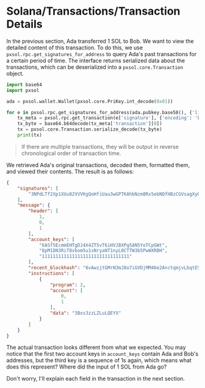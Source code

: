# Solana/Transactions/Transaction Details

In the previous section, Ada transferred 1 SOL to Bob. We want to view the detailed content of this transaction. To do this, we use `pxsol.rpc.get_signatures_for_address` to query Ada's past transactions for a certain period of time. The interface returns serialized data about the transactions, which can be deserialized into a `pxsol.core.Transaction` object.

```py
import base64
import pxsol

ada = pxsol.wallet.Wallet(pxsol.core.PriKey.int_decode(0x01))

for e in pxsol.rpc.get_signatures_for_address(ada.pubkey.base58(), {'limit': 32}):
    tx_meta = pxsol.rpc.get_transaction(e['signature'], {'encoding': 'base64'})
    tx_byte = base64.b64decode(tx_meta['transaction'][0])
    tx = pxsol.core.Transaction.serialize_decode(tx_byte)
    print(tx)
```

> If there are multiple transactions, they will be output in reverse chronological order of transaction time.

We retrieved Ada's original transactions, decoded them, formatted them, and viewed their contents. The result is as follows:

```json
{
    "signatures": [
        "3NPdLTf2Xp1XUu82VVVKgQoHfiUau3wGPTKAhbNzm8Rx5ebNQfHBzCGVsagXyQxRCeEiGr1jgr4Vn32UEAx1Aov3"
    ],
    "message": {
        "header": [
            1,
            0,
            1
        ],
        "account_keys": [
            "6ASf5EcmmEHTgDJ4X4ZT5vT6iHVJBXPg5AN5YoTCpGWt",
            "8pM1DN3RiT8vbom5u1sNryaNT1nyL8CTTW3b5PwWXRBH",
            "11111111111111111111111111111111"
        ],
        "recent_blockhash": "6vAwzjtGMrN3mJ8o7iGVDjMM46e2AnctqmjvLbqtESrx",
        "instructions": [
            {
                "program": 2,
                "account": [
                    0,
                    1
                ],
                "data": "3Bxs3zzLZLuLQEYX"
            }
        ]
    }
}
```

The actual transaction looks different from what we expected. You may notice that the first two account keys in `account_keys` contain Ada and Bob's addresses, but the third key is a sequence of 1s again, which means what does this represent? Where did the input of 1 SOL from Ada go?

Don't worry, I'll explain each field in the transaction in the next section.
